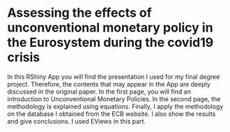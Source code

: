 # Assessing the effects of unconventional monetary policy in the Eurosystem during the covid19 crisis
In this RShiny App you will find the presentation I used for my final degree project. Therefore, the contents that may appear in the App are deeply 
discussed in the original paper. In the first page, you will find an introduction to Unconventional Monetary Policies. In the second page, the methodology
is explained using equations. Finally, I apply the methodology on the database I obtained from the ECB website. I also show the results and give conclusions.
I used EViews in this part.
